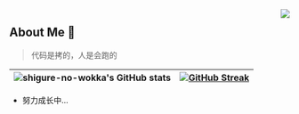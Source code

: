 <img align="right" src="https://count.getloli.com/get/@:shigure-no-wokka?theme=rule34">

## About Me 👋

> 代码是拷的，人是会跑的

<!--
**shigure-no-wokka/shigure-no-wokka** is a ✨ _special_ ✨ repository because its `README.md` (this file) appears on your GitHub profile.

Here are some ideas to get you started:

- 🔭 I’m currently working on ...
- 🌱 I’m currently learning ...
- 👯 I’m looking to collaborate on ...
- 🤔 I’m looking for help with ...
- 💬 Ask me about ...
- 📫 How to reach me: ...
- 😄 Pronouns: ...
- ⚡ Fun fact: ...
-->

| ![shigure-no-wokka's GitHub stats](https://github-readme-stats.vercel.app/api?username=shigure-no-wokka&show_icons=true&theme=material-palenight) | [![GitHub Streak](https://streak-stats.demolab.com/?user=shigure-no-wokka&theme=material-palenight)](https://git.io/streak-stats) |
| --- | --- |

- 努力成长中...


